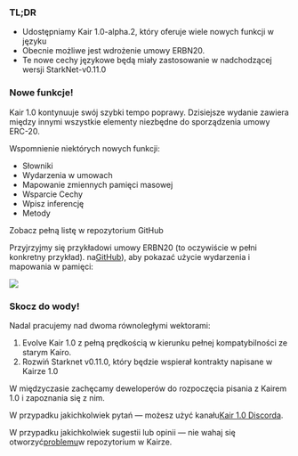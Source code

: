 ### TL;DR

* Udostępniamy Kair 1.0-alpha.2, który oferuje wiele nowych funkcji w języku
* Obecnie możliwe jest wdrożenie umowy ERBN20.
* Te nowe cechy językowe będą miały zastosowanie w nadchodzącej wersji StarkNet-v0.11.0

### Nowe funkcje!

Kair 1.0 kontynuuje swój szybki tempo poprawy. Dzisiejsze wydanie zawiera między innymi wszystkie elementy niezbędne do sporządzenia umowy ERC-20.

Wspomnienie niektórych nowych funkcji:

* Słowniki
* Wydarzenia w umowach
* Mapowanie zmiennych pamięci masowej
* Wsparcie Cechy
* Wpisz inferencję
* Metody

Zobacz pełną listę w repozytorium GitHub [](https://github.com/starkware-libs/cairo)

Przyjrzyjmy się przykładowi umowy ERBN20 (to oczywiście w pełni konkretny przykład). na[GitHub](https://github.com/starkware-libs/cairo/blob/main/crates/cairo-lang-starknet/test_data/erc20.cairo)), aby pokazać użycie wydarzenia i mapowania w pamięci:

![](/assets/0_i4ch5-4rxxal4rkt.png)

### Skocz do wody!

Nadal pracujemy nad dwoma równoległymi wektorami:

1. Evolve Kair 1.0 z pełną prędkością w kierunku pełnej kompatybilności ze starym Kairo.
2. Rozwiń Starknet v0.11.0, który będzie wspierał kontrakty napisane w Kairze 1.0

W międzyczasie zachęcamy deweloperów do rozpoczęcia pisania z Kairem 1.0 i zapoznania się z nim.

W przypadku jakichkolwiek pytań — możesz użyć kanału[Kair 1.0 Discorda](https://discord.com/channels/793094838509764618/1065544063245365288).

W przypadku jakichkolwiek sugestii lub opinii — nie wahaj się otworzyć[problemu](https://github.com/starkware-libs/cairo/issues)w repozytorium w Kairze.